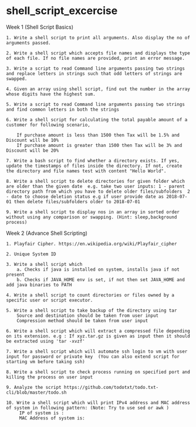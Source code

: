 # shell_script_excercise
Week 1 (Shell Script Basics)

    1. Write a shell script to print all arguments. Also display the no of arguments passed.
    
    2. Write a shell script which accepts file names and displays the type of each file. If no file names are provided, print an error message.
    
    3. Write a script to read Command line arguments passing two strings and replace letters in strings such that odd letters of strings are swapped.
    
    4. Given an array using shell script, find out the number in the array whose digits have the highest sum.
    
    5. Write a script to read Command line arguments passing two strings and find common letters in both the strings
    
    6. Write a shell script for calculating the total payable amount of a customer for following scenario,
    
        If purchase amount is less than 1500 then Tax will be 1.5% and Discount will be 10%  
        If purchase amount is greater than 1500 then Tax will be 3% and Discount will be 20%
        
    7. Write a bash script to find whether a directory exists. If yes, update the timestamps of files inside the directory. If not, create the directory and file names test with content "Hello World".
    
    8. Write a shell script to delete directories for given folder which are older than the given date  e.g. take two user inputs: 1 - parent directory path from which you have to delete older files/subfolders  2 - date to choose deletion status e.g if user provide date as 2018-07-01 then delete files/subfolders older to 2018-07-01
    
    9. Write a shell script to display nos in an array in sorted order without using any comparison or swapping. (Hint: sleep,background process)

Week 2 (Advance Shell Scripting)
    
    1. Playfair Cipher. https://en.wikipedia.org/wiki/Playfair_cipher
    
    2. Unique System ID
    
    3. Write a shell script which     
        a. Checks if java is installed on system, installs java if not present     
        b. Checks if JAVA_HOME env is set, if not then set JAVA_HOME and add java binaries to PATH
    
    4. Write a shell script to count directories or files owned by a specific user or script executor.
    
    5. Write a shell script to take backup of the directory using tar 
        Source and destination should be taken from user input 
        Compression method should be taken from user input
    
    6. Write a shell script which will extract a compressed file depending on its extension. e.g : If xyz.tar.gz is given as input then it should be extracted using 'tar -xvzf'
    
    7. Write a shell script which will automate ssh login to vm with user input for password or private key  (You can also extend script for starting vm before taking ssh)
    
    8. Write a shell script to check process running on specified port and killing the process on user input
    
    9. Analyze the script https://github.com/todotxt/todo.txt-cli/blob/master/todo.sh
    
    10. Write a shell script which will print IPv4 address and MAC address of system in following pattern: (Note: Try to use sed or awk )
         IP of system is : 
         MAC Address of system is: 
